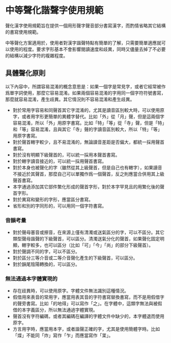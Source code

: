 # 中等聲化諧聲字使用規範

聲化漢字使用規範旨在提供一個用形聲字聲音部分書寫漢字，而酌情省略其它結構的書寫使用規範。

中等聲化方案適用於，使用者對漢字諧聲特點有簡單的了解，只需要簡單適應就可以使用的程度。要求字形基本不會影響閱讀速度和歧異，同時又儘量去掉了不必要的結構以減少字符的複雜程度。

## 具體聲化原則

以下內容中，所謂容易混淆的概念意思是：如果一個字是常見字，或者它經常被作爲單字詞使用，那麼它容易混淆。如果兩個容易混淆的字用同一個字符符號書寫，那麼就容易混淆，產生歧異。其它情況則不容易混淆和產生歧異。

* 對於常用字容易和同聲首其它字混淆的，尤其是讀音區別較大時，可以使用原字，或者用字形更簡單的異體字替代。比如「外」從「月」聲，但是這兩個字容易混淆，所以「外」用原字書寫。比如「特」「等」從「寺」聲，但是「特」和「等」容易混淆，且與其它「寺」聲的字讀音區別較大，所以「特」「等」用原字書寫。
* 對於聲首轄字較少，且不易混淆的，無論讀音差距是否偏大，都統一採用聲首書寫。
* 對於沒有明顯下級聲首的，可以統一採用本聲首書寫。
* 對於轄字讀音接近的，可以統一採用聲首書寫。
* 對於本身也被聲化的字（雖然從其上級聲首，但是自己也有轄字），如果讀音不接近於其聲首，那麼自己可以單獨作爲一個聲首，反之則應當合併用其上級聲首書寫。
* 本字通過添加其它部件繁化形成的聲首字形，對於本字罕見且的用繁化後的聲首字形。
* 對於異寫和變形的字形，應當區分書寫。
* 省形和別的字同形的，可以用同一個字符書寫。

### 音韻考量
* 對於聲母塞音或擦音，在來源上僅有清濁或送氣區分的字，可以不區分。其它類型聲母諧聲的下級聲首，可以區分。清濁送氣分化的聲首，如果聲化固定明顯，轄字較多，也可以區分（比如「可」「今」「尚」的部分下級聲首）。
* 對於聲調不同的字，可以不區分。
* 對於區分三等介音或二等介音聲化產生的下級聲首，可以區分。
* 對於韻尾陰陽轉換的，可以區分。

### 無法通過本字體實現的
* 存在歧異時，可以使用原字。字體文件無法識別這種情況。
* 假借用來表音的常用字，應當用表其音的字符書寫替換書寫，而不是用假借字的聲旁書寫。比如「的地得」可以寫作「之」。在字體中，這類字無法與被假借的本字義區分，所以無法通過字體實現。
* 聲首沒有字符編碼，或者其編碼在編譯的字體文件中缺少的，本字體退而使用原字。
* 方言用字時，應當用本字，或者諧聲正確的字，尤其是使用簡體字時。比如「煠」不能同「炸」寫作「乍」而應當寫作「枼」。